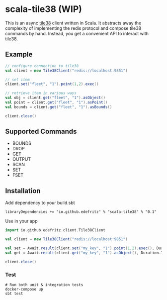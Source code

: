 # scala-tile38 (WIP)

This is an async [tile38](https://tile38.com/) client written in Scala. It abstracts away the complexity of implementing the redis protocol and compose tile38 commands by hand. Instead, you get a convenient API to interact with tile38.

## Example

```scala
// configure connection to tile38
val client = new Tile38Client("redis://localhost:9851")

// set item
client.set("fleet", "1").point(1,2).exec()

// retrieve item in various ways
val obj = client.get("fleet", "1").asObject()
val point = client.get("fleet", "1").asPoint()
val bounds = client.get("fleet", "1").asBounds()

client.close()
```

## Supported Commands

- BOUNDS
- DROP
- GET
- OUTPUT
- SCAN
- SET
- FSET

## Installation

Add dependency to your build.sbt
```
libraryDependencies += "io.github.edefritz" % "scala-tile38" % "0.1"
```

Use in your app
```scala
import io.github.edefritz.client.Tile38Client

val client = new Tile38Client("redis://localhost:9851")

val set = Await.result(client.set("my_key", "1").point(1,2).exec(), Duration.Inf)
val get = Await.result(client.get("my_key", "1").asObject(), Duration.Inf)

client.close()
```

### Test

```
# Run both unit & integration tests
docker-compose up
sbt test
```